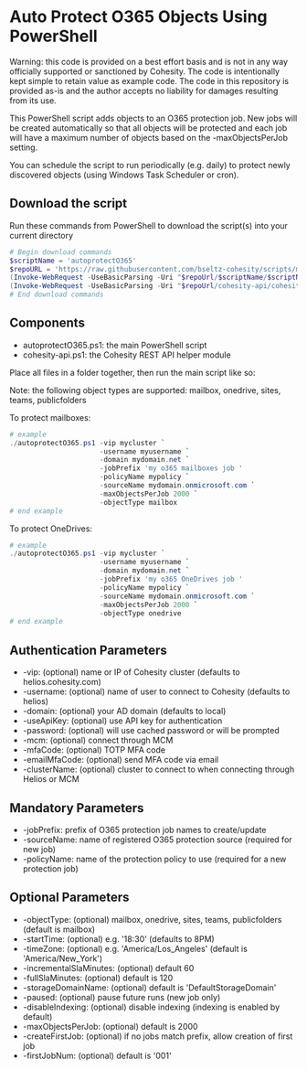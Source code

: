# Auto Protect O365 Objects Using PowerShell

Warning: this code is provided on a best effort basis and is not in any way officially supported or sanctioned by Cohesity. The code is intentionally kept simple to retain value as example code. The code in this repository is provided as-is and the author accepts no liability for damages resulting from its use.

This PowerShell script adds objects to an O365 protection job. New jobs will be created automatically so that all objects will be protected and each job will have a maximum number of objects based on the -maxObjectsPerJob setting.

You can schedule the script to run periodically (e.g. daily) to protect newly discovered objects (using Windows Task Scheduler or cron).

## Download the script

Run these commands from PowerShell to download the script(s) into your current directory

```powershell
# Begin download commands
$scriptName = 'autoprotectO365'
$repoURL = 'https://raw.githubusercontent.com/bseltz-cohesity/scripts/master/powershell'
(Invoke-WebRequest -UseBasicParsing -Uri "$repoUrl/$scriptName/$scriptName.ps1").content | Out-File "$scriptName.ps1"; (Get-Content "$scriptName.ps1") | Set-Content "$scriptName.ps1"
(Invoke-WebRequest -UseBasicParsing -Uri "$repoUrl/cohesity-api/cohesity-api.ps1").content | Out-File cohesity-api.ps1; (Get-Content cohesity-api.ps1) | Set-Content cohesity-api.ps1
# End download commands
```

## Components

* autoprotectO365.ps1: the main PowerShell script
* cohesity-api.ps1: the Cohesity REST API helper module

Place all files in a folder together, then run the main script like so:

Note: the following object types are supported: mailbox, onedrive, sites, teams, publicfolders

To protect mailboxes:

```powershell
# example
./autoprotectO365.ps1 -vip mycluster `
                      -username myusername `
                      -domain mydomain.net `
                      -jobPrefix 'my o365 mailboxes job '  
                      -policyName mypolicy `
                      -sourceName mydomain.onmicrosoft.com `
                      -maxObjectsPerJob 2000 `
                      -objectType mailbox
# end example
```

To protect OneDrives:

```powershell
# example
./autoprotectO365.ps1 -vip mycluster `
                      -username myusername `
                      -domain mydomain.net `
                      -jobPrefix 'my o365 OneDrives job '  
                      -policyName mypolicy `
                      -sourceName mydomain.onmicrosoft.com `
                      -maxObjectsPerJob 2000 `
                      -objectType onedrive
# end example
```

## Authentication Parameters

* -vip: (optional) name or IP of Cohesity cluster (defaults to helios.cohesity.com)
* -username: (optional) name of user to connect to Cohesity (defaults to helios)
* -domain: (optional) your AD domain (defaults to local)
* -useApiKey: (optional) use API key for authentication
* -password: (optional) will use cached password or will be prompted
* -mcm: (optional) connect through MCM
* -mfaCode: (optional) TOTP MFA code
* -emailMfaCode: (optional) send MFA code via email
* -clusterName: (optional) cluster to connect to when connecting through Helios or MCM

## Mandatory Parameters

* -jobPrefix: prefix of O365 protection job names to create/update
* -sourceName: name of registered O365 protection source (required for new job)
* -policyName: name of the protection policy to use (required for a new protection job)

## Optional Parameters

* -objectType: (optional) mailbox, onedrive, sites, teams, publicfolders (default is mailbox)
* -startTime: (optional) e.g. '18:30' (defaults to 8PM)
* -timeZone: (optional) e.g. 'America/Los_Angeles' (default is 'America/New_York')
* -incrementalSlaMinutes: (optional) default 60
* -fullSlaMinutes: (optional) default is 120
* -storageDomainName: (optional) default is 'DefaultStorageDomain'
* -paused: (optional) pause future runs (new job only)
* -disableIndexing: (optional) disable indexing (indexing is enabled by default)
* -maxObjectsPerJob: (optional) default is 2000
* -createFirstJob: (optional) if no jobs match prefix, allow creation of first job
* -firstJobNum: (optional) default is '001'
